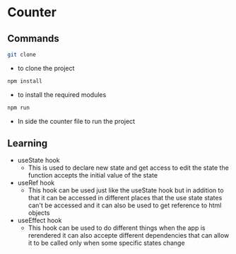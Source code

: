 # Counter 


## Commands
```bash
git clone 
```
- to clone the project
```bash
npm install 
```
- to install the required modules
```bash
npm run 
```

- In side the counter file to run the project
## Learning
- useState hook 
  - This is used to declare new state and get access to edit the state the function accepts the initial value of the state
- useRef hook
  - This hook can be used just like the useState hook but in addition to that it can be accessed in different places that the use state states can't be accessed and it can also be used to get reference to html objects
- useEffect hook
  - This hook can be used to do different things when the app is rerendered it can also accepte different dependencies that can allow it to be called only when some specific states change
